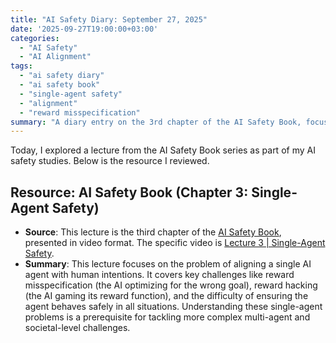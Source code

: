 ```yaml
---
title: "AI Safety Diary: September 27, 2025"
date: '2025-09-27T19:00:00+03:00'
categories:
  - "AI Safety"
  - "AI Alignment"
tags:
  - "ai safety diary"
  - "ai safety book"
  - "single-agent safety"
  - "alignment"
  - "reward misspecification"
summary: "A diary entry on the 3rd chapter of the AI Safety Book, focusing on the core challenges of single-agent safety, such as specifying correct reward functions and preventing unintended behaviors in a single AI system."
---
```


Today, I explored a lecture from the AI Safety Book series as part of my AI safety studies. Below is the resource I reviewed.

## Resource: AI Safety Book (Chapter 3: Single-Agent Safety)

- **Source**: This lecture is the third chapter of the [AI Safety Book](https://www.aisafetybook.com/), presented in video format. The specific video is [Lecture 3 | Single-Agent Safety](https://youtu.be/FWrICi4GZ_c?si=b9D_pK0Qw9mGCSmq).
- **Summary**: This lecture focuses on the problem of aligning a single AI agent with human intentions. It covers key challenges like reward misspecification (the AI optimizing for the wrong goal), reward hacking (the AI gaming its reward function), and the difficulty of ensuring the agent behaves safely in all situations. Understanding these single-agent problems is a prerequisite for tackling more complex multi-agent and societal-level challenges.